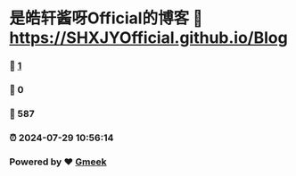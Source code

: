 # 是皓轩酱呀Official的博客 :link: https://SHXJYOfficial.github.io/Blog 
### :page_facing_up: [1](https://SHXJYOfficial.github.io/Blog/tag.html) 
### :speech_balloon: 0 
### :hibiscus: 587 
### :alarm_clock: 2024-07-29 10:56:14 
### Powered by :heart: [Gmeek](https://github.com/Meekdai/Gmeek)
